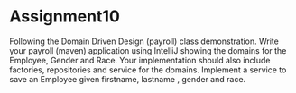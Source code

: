 # Assignment10

Following the Domain Driven Design (payroll) class demonstration. Write your payroll (maven) application using IntelliJ showing the domains for the Employee, Gender and Race. Your implementation should also include factories, repositories and service for the domains. Implement a service to save an Employee given firstname, lastname , gender and race.

